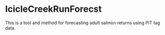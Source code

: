 # IcicleCreekRunForecst
This is a tool and method for forecasting adult salmon returns using PIT tag data.
